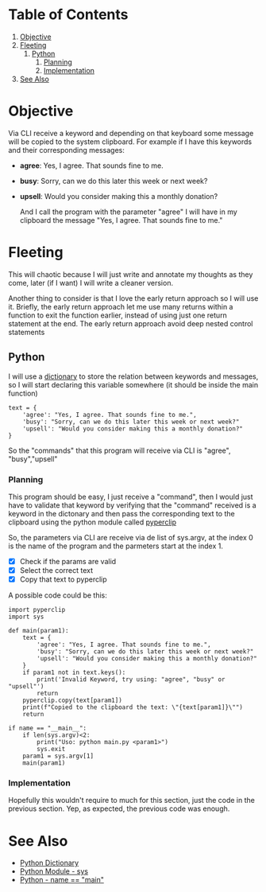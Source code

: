 
# Table of Contents

1.  [Objective](#orga35e89f)
2.  [Fleeting](#org2203f7b)
    1.  [Python](#org0f5182c)
        1.  [Planning](#org7486570)
        2.  [Implementation](#org70834a8)
3.  [See Also](#org57079af)



<a id="orga35e89f"></a>

# Objective

Via CLI receive a keyword and depending on that keyboard some message will be copied to the system clipboard. For example if I have this keywords and their corresponding messages:

-   **agree**: Yes, I agree. That sounds fine to me.
-   **busy**: Sorry, can we do this later this week or next week?
-   **upsell**: Would you consider making this a monthly donation?
    
    And I call the program with the parameter "agree" I will have in my clipboard the message "Yes, I agree. That sounds fine to me."


<a id="org2203f7b"></a>

# Fleeting

This will chaotic because I will just write and annotate my thoughts as they come, later (if I want) I will write a cleaner version.

Another thing to consider is that I love the early return approach so I will use it. Briefly, the early return approach let me use many returns within a function to exit the function earlier, instead of using just one return statement at the end. The early return approach avoid deep nested control statements


<a id="org0f5182c"></a>

## Python

I will use a [dictionary](20250111130125-python_dictionary.md) to store the relation between keywords and messages, so I will start declaring this variable somewhere (it should be inside the main function)

    text = {
        'agree': "Yes, I agree. That sounds fine to me.",
        'busy': "Sorry, can we do this later this week or next week?"
        'upsell': "Would you consider making this a monthly donation?"
    }

So the "commands" that this program will receive via CLI is "agree", "busy","upsell"


<a id="org7486570"></a>

### Planning

This program should be easy, I just receive a "command", then I would just have to validate that keyword by verifying that the "command" received is a keyword in the dictonary and then pass the corresponding text to the clipboard using the python module called [pyperclip](20250117103301-python_module_pyperclip.md) 

So, the parameters via CLI are receive via de list of sys.argv, at the index 0 is the name of the program and the parmeters start at the index 1.

-   [X] Check if the params are valid
-   [X] Select the correct text
-   [X] Copy that text to pyperclip

A possible code could be this:

    import pyperclip
    import sys
    
    def main(param1):
        text = {
            'agree': "Yes, I agree. That sounds fine to me.",
            'busy': "Sorry, can we do this later this week or next week?"
            'upsell': "Would you consider making this a monthly donation?"
        }
        if param1 not in text.keys():
            print('Invalid Keyword, try using: "agree", "busy" or "upsell"')
            return
        pyperclip.copy(text[param1])
        print(f"Copied to the clipboard the text: \"{text[param1]}\"")
        return
    
    if name == "__main__":
        if len(sys.argv)<2:
            print("Uso: python main.py <param1>")
            sys.exit
        param1 = sys.argv[1]
        main(param1)


<a id="org70834a8"></a>

### Implementation

Hopefully this wouldn't require to much for this section, just the code in the previous section.
Yep, as expected, the previous code was enough.


<a id="org57079af"></a>

# See Also

-   [Python Dictionary](20250111130125-python_dictionary.md)
-   [Python Module - sys](20250117140842-python_module_sys.md)
-   [Python - name == "<span class="underline"><span class="underline">main</span></span>"](20250117141429-python_name_main.md)


